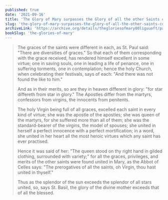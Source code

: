 ```yaml
---
published: true
date: '2021-09-16'
title: 'The Glory of Mary surpasses the Glory of all the other Saints combined'
slug: 'the-glory-of-mary-surpasses-the-glory-of-all-the-other-saints-combined'
archiveLink: 'https://archive.org/details/thegloriesofmary00liguuoft/page/508?view=theater'
bookSlug: 'the-glories-of-mary'
---
```


> The graces of the saints were different in each, as St. Paul said: "There are diversities of graces." So that each of them corresponding with the grace received, has rendered himself excellent in some virtue; one in saving souls, one in leading a life of penance, one in suffering torments, one in contemplation; hence the holy Church, when celebrating their festivals, says of each: "And there was not found the like to him."
>
> And as in their merits, so are they in heaven different in glory: "for star differeth from star in glory." The Apostles differ from the martyrs, confessors from virgins, the innocents from penitents.
>
> The holy Virgin being full of all graces, excelled each saint in every kind of virtue; she was the apostle of the apostles; she was queen of the martyrs, for she suffered more than all of them; she was the standard-bearer of the virgins, the model of spouses; she united in herself a perfect innocence with a perfect mortification; in a word, she united in her heart all the most heroic virtues which any saint has ever practised.
>
> Hence it was said of her: "The queen stood on thy right hand in gilded clothing, surrounded with variety;" for all the graces, privileges, and merits of the other saints were found united in Mary, as the Abbot of Celles says: "The prerogatives of all the saints, oh Virgin, thou hast united in thyself."
>
> Thus as the splendor of the sun exceeds the splendor of all stars united, so, says St. Basil, the glory of the divine mother exceeds that of all the blessed.
